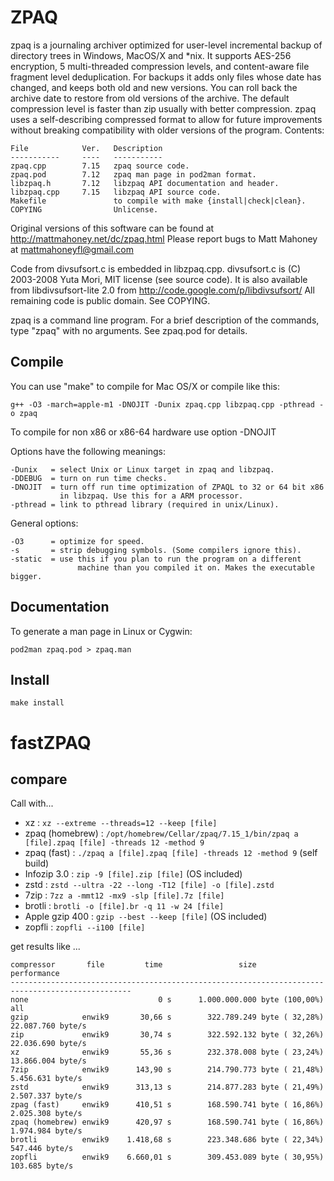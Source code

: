 # ZPAQ

zpaq is a journaling archiver optimized for user-level incremental
backup of directory trees in Windows, MacOS/X and \*nix. It supports AES-256
encryption, 5 multi-threaded compression levels, and content-aware
file fragment level deduplication. For backups it adds only files
whose date has changed, and keeps both old and new versions. You can roll
back the archive date to restore from old versions of the archive.
The default compression level is faster than zip usually with better
compression. zpaq uses a self-describing compressed format to allow
for future improvements without breaking compatibility with older
versions of the program. Contents:


    File            Ver.   Description
    -----------     ----   -----------
    zpaq.cpp        7.15   zpaq source code.
    zpaq.pod        7.12   zpaq man page in pod2man format.
    libzpaq.h       7.12   libzpaq API documentation and header.
    libzpaq.cpp     7.15   libzpaq API source code.
    Makefile               to compile with make {install|check|clean}.
    COPYING                Unlicense.

Original versions of this software can be found at
http://mattmahoney.net/dc/zpaq.html
Please report bugs to Matt Mahoney at mattmahoneyfl@gmail.com

Code from divsufsort.c is embedded in libzpaq.cpp.
divsufsort.c is (C) 2003-2008 Yuta Mori, MIT license (see source code).
It is also available from libdivsufsort-lite 2.0 from
http://code.google.com/p/libdivsufsort/
All remaining code is public domain. See COPYING.

zpaq is a command line program. For a brief description of the commands,
type "zpaq" with no arguments. See zpaq.pod for details.

## Compile

You can use "make" to compile for Mac OS/X or compile like this:

  ```g++ -O3 -march=apple-m1 -DNOJIT -Dunix zpaq.cpp libzpaq.cpp -pthread -o zpaq```

To compile for non x86 or x86-64 hardware use option -DNOJIT

Options have the following meanings:

    -Dunix   = select Unix or Linux target in zpaq and libzpaq.
    -DDEBUG  = turn on run time checks.
    -DNOJIT  = turn off run time optimization of ZPAQL to 32 or 64 bit x86
               in libzpaq. Use this for a ARM processor.
    -pthread = link to pthread library (required in unix/Linux).

General options:

    -O3      = optimize for speed.
    -s       = strip debugging symbols. (Some compilers ignore this).
    -static  = use this if you plan to run the program on a different
                   machine than you compiled it on. Makes the executable bigger.

## Documentation

To generate a man page in Linux or Cygwin:

  ```pod2man zpaq.pod > zpaq.man```


## Install

```make install```


# fastZPAQ

## compare

Call with...

* xz : ```xz --extreme --threads=12 --keep [file]```
* zpaq (homebrew) : ```/opt/homebrew/Cellar/zpaq/7.15_1/bin/zpaq a [file].zpaq [file] -threads 12 -method 9```
* zpaq (fast) : ```./zpaq a [file].zpaq [file] -threads 12 -method 9``` (self build)
* Infozip 3.0 : ```zip -9 [file].zip [file]``` (OS included)
* zstd : ```zstd --ultra -22 --long -T12 [file] -o [file].zstd```
* 7zip : ```7zz a -mmt12 -mx9 -slp [file].7z [file]```
* brotli : ```brotli -o [file].br -q 11 -w 24 [file]```
* Apple gzip 400 : ```gzip --best --keep [file]``` (OS included)
* zopfli : ```zopfli --i100 [file]```

get results like ...

    compressor       file         time                 size                         performance
    -------------------------------------------------------------------------------------------------
    none                             0 s      1.000.000.000 byte (100,00%)             all
    gzip            enwik9       30,66 s        322.789.249 byte ( 32,28%)          22.087.760 byte/s
    zip             enwik9       30,74 s        322.592.132 byte ( 32,26%)          22.036.690 byte/s
    xz              enwik9       55,36 s        232.378.008 byte ( 23,24%)          13.866.004 byte/s
    7zip            enwik9      143,90 s        214.790.773 byte ( 21,48%)           5.456.631 byte/s
    zstd            enwik9      313,13 s        214.877.283 byte ( 21,49%)           2.507.337 byte/s
    zpag (fast)     enwik9      410,51 s        168.590.741 byte ( 16,86%)           2.025.308 byte/s
    zpaq (homebrew) enwik9      420,97 s        168.590.741 byte ( 16,86%)           1.974.984 byte/s
    brotli          enwik9    1.418,68 s        223.348.686 byte ( 22,34%)             547.446 byte/s
    zopfli          enwik9    6.660,01 s        309.453.089 byte ( 30,95%)             103.685 byte/s
